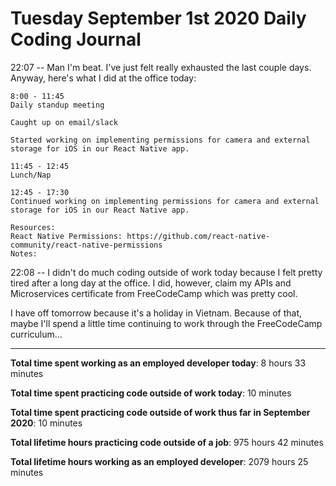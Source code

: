 # Tuesday September 1st 2020 Daily Coding Journal

22:07 -- Man I'm beat. I've just felt really exhausted the last couple days. Anyway, here's what I did at the office today:

```
8:00 - 11:45
Daily standup meeting

Caught up on email/slack

Started working on implementing permissions for camera and external storage for iOS in our React Native app.

11:45 - 12:45
Lunch/Nap

12:45 - 17:30
Continued working on implementing permissions for camera and external storage for iOS in our React Native app.

Resources:
React Native Permissions: https://github.com/react-native-community/react-native-permissions
Notes:
```

22:08 -- I didn't do much coding outside of work today because I felt pretty tired after a long day at the office. I did, however, claim my APIs and Microservices certificate from FreeCodeCamp which was pretty cool.

I have off tomorrow because it's a holiday in Vietnam. Because of that, maybe I'll spend a little time continuing to work through the FreeCodeCamp curriculum...

---

**Total time spent working as an employed developer today**: 8 hours 33 minutes

**Total time spent practicing code outside of work today**: 10 minutes

**Total time spent practicing code outside of work thus far in September 2020**: 10 minutes

**Total lifetime hours practicing code outside of a job**: 975 hours 42 minutes

**Total lifetime hours working as an employed developer**: 2079 hours 25 minutes
